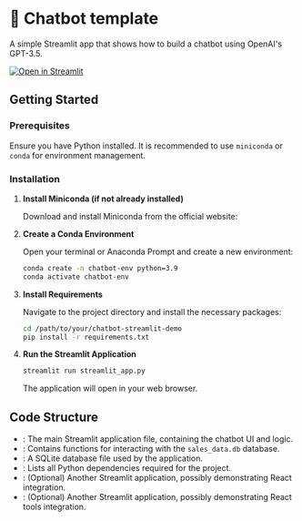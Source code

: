 # 💬 Chatbot template

A simple Streamlit app that shows how to build a chatbot using OpenAI's GPT-3.5.

[![Open in Streamlit](https://static.streamlit.io/badges/streamlit_badge_black_white.svg)](https://chatbot-template.streamlit.app/)

## Getting Started

### Prerequisites

Ensure you have Python installed. It is recommended to use `miniconda` or `conda` for environment management.

### Installation

1.  **Install Miniconda (if not already installed)**

    Download and install Miniconda from the official website: <mcurl name="Miniconda Installer" url="https://docs.conda.io/en/latest/miniconda.html"></mcurl>

2.  **Create a Conda Environment**

    Open your terminal or Anaconda Prompt and create a new environment:

    ```bash
    conda create -n chatbot-env python=3.9
    conda activate chatbot-env
    ```

3.  **Install Requirements**

    Navigate to the project directory and install the necessary packages:

    ```bash
    cd /path/to/your/chatbot-streamlit-demo
    pip install -r requirements.txt
    ```

4.  **Run the Streamlit Application**

    ```bash
    streamlit run streamlit_app.py
    ```

    The application will open in your web browser.

## Code Structure

-   <mcfile name="streamlit_app.py" path="streamlit_app.py"></mcfile>: The main Streamlit application file, containing the chatbot UI and logic.
-   <mcfile name="database_tools.py" path="database_tools.py"></mcfile>: Contains functions for interacting with the `sales_data.db` database.
-   <mcfile name="sales_data.db" path="sales_data.db"></mcfile>: A SQLite database file used by the application.
-   <mcfile name="requirements.txt" path="requirements.txt"></mcfile>: Lists all Python dependencies required for the project.
-   <mcfile name="streamlit_react_app.py" path="streamlit_react_app.py"></mcfile>: (Optional) Another Streamlit application, possibly demonstrating React integration.
-   <mcfile name="streamlit_react_tools_app.py" path="streamlit_react_tools_app.py"></mcfile>: (Optional) Another Streamlit application, possibly demonstrating React tools integration.
